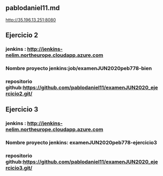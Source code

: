 ## pablodaniel11.md

http://35.196.13.251:8080

## Ejercicio 2
### jenkins : http://jenkins-nelim.northeurope.cloudapp.azure.com
### Nombre proyecto jenkins:job/examenJUN2020peb778-bien
### repositorio github:https://github.com/pablodaniel11/examenJUN2020_ejercicio2.git/


## Ejercicio 3
### jenkins : http://jenkins-nelim.northeurope.cloudapp.azure.com
### Nombre proyecto jenkins: examenJUN2020peb778-ejercicio3
### repositorio github:https://github.com/pablodaniel11/examenJUN2020_ejercicio3.git/

